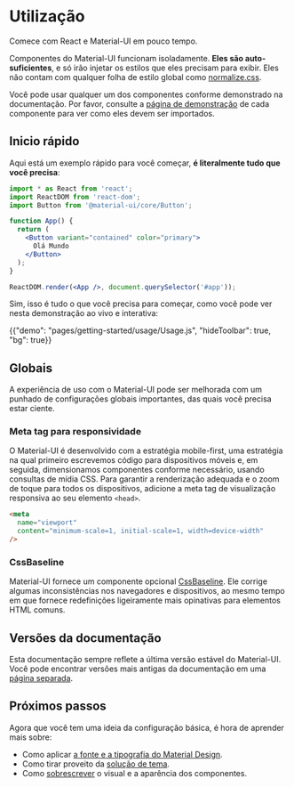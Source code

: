 # Utilização

<p class="description">Comece com React e Material-UI em pouco tempo.</p>

Componentes do Material-UI funcionam isoladamente. **Eles são auto-suficientes**, e só irão injetar os estilos que eles precisam para exibir. Eles não contam com qualquer folha de estilo global como [normalize.css](https://github.com/necolas/normalize.css/).

Você pode usar qualquer um dos componentes conforme demonstrado na documentação. Por favor, consulte a [página de demonstração](/components/buttons/) de cada componente para ver como eles devem ser importados.

## Inicio rápido

Aqui está um exemplo rápido para você começar, **é literalmente tudo que você precisa**:

```jsx
import * as React from 'react';
import ReactDOM from 'react-dom';
import Button from '@material-ui/core/Button';

function App() {
  return (
    <Button variant="contained" color="primary">
      Olá Mundo
    </Button>
  );
}

ReactDOM.render(<App />, document.querySelector('#app'));
```

Sim, isso é tudo o que você precisa para começar, como você pode ver nesta demonstração ao vivo e interativa:

{{"demo": "pages/getting-started/usage/Usage.js", "hideToolbar": true, "bg": true}}

## Globais

A experiência de uso com o Material-UI pode ser melhorada com um punhado de configurações globais importantes, das quais você precisa estar ciente.

### Meta tag para responsividade

O Material-UI é desenvolvido com a estratégia mobile-first, uma estratégia na qual primeiro escrevemos código para dispositivos móveis e, em seguida, dimensionamos componentes conforme necessário, usando consultas de mídia CSS. Para garantir a renderização adequada e o zoom de toque para todos os dispositivos, adicione a meta tag de visualização responsiva ao seu elemento `<head>`.

```html
<meta
  name="viewport"
  content="minimum-scale=1, initial-scale=1, width=device-width"
/>
```

### CssBaseline

Material-UI fornece um componente opcional [CssBaseline](/components/css-baseline/). Ele corrige algumas inconsistências nos navegadores e dispositivos, ao mesmo tempo em que fornece redefinições ligeiramente mais opinativas para elementos HTML comuns.

## Versões da documentação

Esta documentação sempre reflete a última versão estável do Material-UI. Você pode encontrar versões mais antigas da documentação em uma [página separada](https://material-ui.com/versions/).

## Próximos passos

Agora que você tem uma ideia da configuração básica, é hora de aprender mais sobre:

- Como aplicar [a fonte e a tipografia do Material Design](/components/typography/).
- Como tirar proveito da [solução de tema](/customization/theming/).
- Como [sobrescrever](/customization/components/) o visual e a aparência dos componentes.